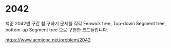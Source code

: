 # 2042
백준 2042번 구간 합 구하기 문제를 각각 Fenwick tree, Top-down Segment tree, bottom-up Segment tree 으로 구현한 코드들입니다. 
    
https://www.acmicpc.net/problem/2042
